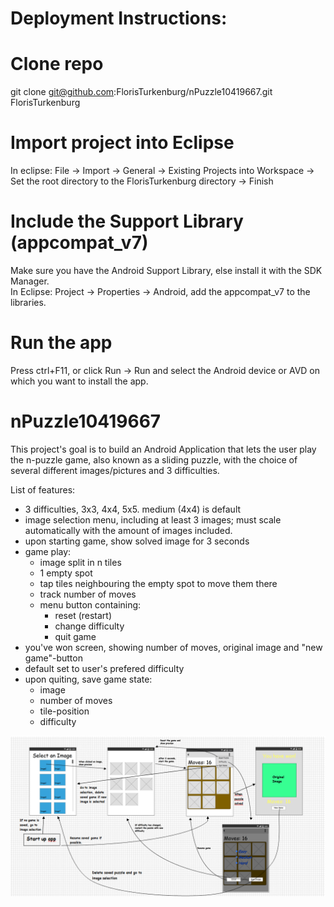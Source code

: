 # Deployment Instructions:
  # Clone repo  
  git clone git@github.com:FlorisTurkenburg/nPuzzle10419667.git FlorisTurkenburg
  
  # Import project into Eclipse  
  In eclipse: File -> Import -> General -> Existing Projects into Workspace -> Set the root directory to the FlorisTurkenburg directory -> Finish  
  
  # Include the Support Library (appcompat_v7)  
  Make sure you have the Android Support Library, else install it with the SDK Manager.  
  In Eclipse: Project -> Properties -> Android, add the appcompat_v7 to the libraries.
  
  # Run the app  
  Press ctrl+F11, or click Run -> Run and select the Android device or AVD on which you want to install the app.




nPuzzle10419667
===============
This project's goal is to build an Android Application that lets the user play the n-puzzle game, also known as a sliding puzzle, with the choice of several different images/pictures and 3 difficulties.

List of features:
- 3 difficulties, 3x3, 4x4, 5x5. medium (4x4) is default
- image selection menu, including at least 3 images; must scale automatically with the amount of images included.
- upon starting game, show solved image for 3 seconds
- game play:
  + image split in n tiles
  + 1 empty spot
  + tap tiles neighbouring the empty spot to move them there
  + track number of moves
  + menu button containing:
    - reset (restart)
    - change difficulty
    - quit game
- you've won screen, showing number of moves, original image and "new game"-button
- default set to user's prefered difficulty 
- upon quiting, save game state:
  + image
  + number of moves
  + tile-position
  + difficulty


![Overview of the app](/doc/MockupOverview.png "Overview of the screens")
